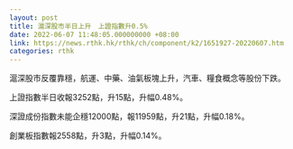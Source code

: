 ```yaml
---
layout: post
title: 滬深股市半日上升　上證指數升0.5%
date: 2022-06-07 11:48:05.000000000 +08:00
link: https://news.rthk.hk/rthk/ch/component/k2/1651927-20220607.htm
categories: rthk
---
```


滬深股市反覆靠穩，航運、中藥、油氣板塊上升，汽車、糧食概念等股份下跌。

上證指數半日收報3252點，升15點，升幅0.48%。

深證成份指數未能企穩12000點，報11959點，升21點，升幅0.18%。

創業板指數報2558點，升3點，升幅0.14%。
